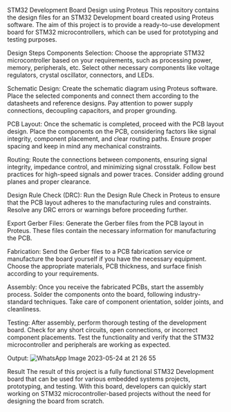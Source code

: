 STM32 Development Board Design using Proteus
This repository contains the design files for an STM32 Development board created using Proteus software. The aim of this project is to provide a ready-to-use development board for STM32 microcontrollers, which can be used for prototyping and testing purposes.

Design Steps
Components Selection: Choose the appropriate STM32 microcontroller based on your requirements, such as processing power, memory, peripherals, etc. Select other necessary components like voltage regulators, crystal oscillator, connectors, and LEDs.

Schematic Design: Create the schematic diagram using Proteus software. Place the selected components and connect them according to the datasheets and reference designs. Pay attention to power supply connections, decoupling capacitors, and proper grounding.

PCB Layout: Once the schematic is completed, proceed with the PCB layout design. Place the components on the PCB, considering factors like signal integrity, component placement, and clear routing paths. Ensure proper spacing and keep in mind any mechanical constraints.

Routing: Route the connections between components, ensuring signal integrity, impedance control, and minimizing signal crosstalk. Follow best practices for high-speed signals and power traces. Consider adding ground planes and proper clearance.

Design Rule Check (DRC): Run the Design Rule Check in Proteus to ensure that the PCB layout adheres to the manufacturing rules and constraints. Resolve any DRC errors or warnings before proceeding further.

Export Gerber Files: Generate the Gerber files from the PCB layout in Proteus. These files contain the necessary information for manufacturing the PCB.

Fabrication: Send the Gerber files to a PCB fabrication service or manufacture the board yourself if you have the necessary equipment. Choose the appropriate materials, PCB thickness, and surface finish according to your requirements.

Assembly: Once you receive the fabricated PCBs, start the assembly process. Solder the components onto the board, following industry-standard techniques. Take care of component orientation, solder joints, and cleanliness.

Testing: After assembly, perform thorough testing of the development board. Check for any short circuits, open connections, or incorrect component placements. Test the functionality and verify that the STM32 microcontroller and peripherals are working as expected.

Output:
![WhatsApp Image 2023-05-24 at 21 26 55](https://github.com/AYcoder22/Embedded_board_design/assets/69795479/e28cc0dc-da6e-4e77-9f5b-dbfe11dce90d)

Result
The result of this project is a fully functional STM32 Development board that can be used for various embedded systems projects, prototyping, and testing. With this board, developers can quickly start working on STM32 microcontroller-based projects without the need for designing the board from scratch.
